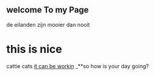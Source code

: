 ## welcome To my Page
 de eilanden zijn mooier dan nooit
# this is nice
cattie cats 
[it can be workin](http://google.com/)
_**so how is your day going?
